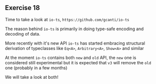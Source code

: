 ## Exercise 18

Time to take a look at `io-ts`, `https://github.com/gcanti/io-ts`

The reason behind `io-ts` is primarily in doing type-safe encoding and decoding of data.

More recently with it's new API `io-ts` has started embracing structural derivation of typeclasses like `Eq<A>`, `Arbitrary<A>`, `Show<A>` and similar

At the moment `io-ts` contains both `new` and `old` API, the `new` one is considered still experimental but it is expected that `v3` will remove the `old` one (probably in a few months)

We will take a look at both!
